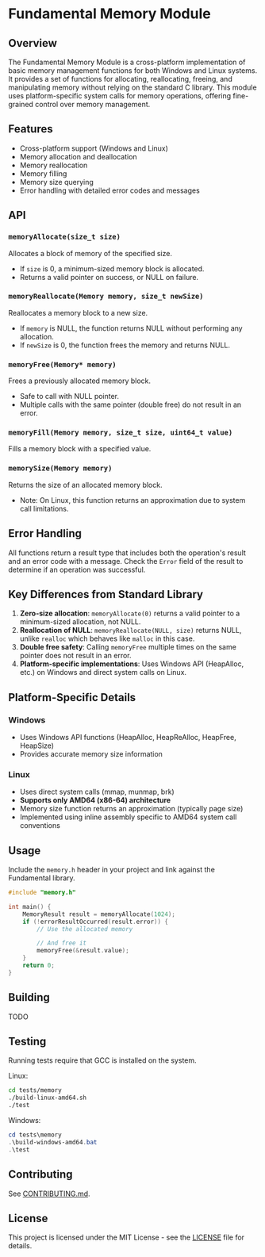 # Fundamental Memory Module

## Overview

The Fundamental Memory Module is a cross-platform implementation of basic memory management functions for both Windows and Linux systems. It provides a set of functions for allocating, reallocating, freeing, and manipulating memory without relying on the standard C library. This module uses platform-specific system calls for memory operations, offering fine-grained control over memory management.

## Features

- Cross-platform support (Windows and Linux)
- Memory allocation and deallocation
- Memory reallocation
- Memory filling
- Memory size querying
- Error handling with detailed error codes and messages

## API

### `memoryAllocate(size_t size)`

Allocates a block of memory of the specified size.

- If `size` is 0, a minimum-sized memory block is allocated.
- Returns a valid pointer on success, or NULL on failure.

### `memoryReallocate(Memory memory, size_t newSize)`

Reallocates a memory block to a new size.

- If `memory` is NULL, the function returns NULL without performing any allocation.
- If `newSize` is 0, the function frees the memory and returns NULL.

### `memoryFree(Memory* memory)`

Frees a previously allocated memory block.

- Safe to call with NULL pointer.
- Multiple calls with the same pointer (double free) do not result in an error.

### `memoryFill(Memory memory, size_t size, uint64_t value)`

Fills a memory block with a specified value.

### `memorySize(Memory memory)`

Returns the size of an allocated memory block.

- Note: On Linux, this function returns an approximation due to system call limitations.

## Error Handling

All functions return a result type that includes both the operation's result and an error code with a message. Check the `Error` field of the result to determine if an operation was successful.

## Key Differences from Standard Library

1. **Zero-size allocation**: `memoryAllocate(0)` returns a valid pointer to a minimum-sized allocation, not NULL.
2. **Reallocation of NULL**: `memoryReallocate(NULL, size)` returns NULL, unlike `realloc` which behaves like `malloc` in this case.
3. **Double free safety**: Calling `memoryFree` multiple times on the same pointer does not result in an error.
4. **Platform-specific implementations**: Uses Windows API (HeapAlloc, etc.) on Windows and direct system calls on Linux.

## Platform-Specific Details

### Windows
- Uses Windows API functions (HeapAlloc, HeapReAlloc, HeapFree, HeapSize)
- Provides accurate memory size information

### Linux
- Uses direct system calls (mmap, munmap, brk)
- **Supports only AMD64 (x86-64) architecture**
- Memory size function returns an approximation (typically page size)
- Implemented using inline assembly specific to AMD64 system call conventions

## Usage

Include the `memory.h` header in your project and link against the Fundamental library.

```C
#include "memory.h" 

int main() {
    MemoryResult result = memoryAllocate(1024);
    if (!errorResultOccurred(result.error)) {
        // Use the allocated memory

        // And free it
        memoryFree(&result.value);
    }
    return 0;
}
```

## Building

TODO

## Testing

Running tests require that GCC is installed on the system.

Linux:
```sh
cd tests/memory
./build-linux-amd64.sh
./test
```

Windows:
```powershell
cd tests\memory
.\build-windows-amd64.bat
.\test
```

## Contributing

See [CONTRIBUTING.md](../CONTRIBUTING.md).

## License

This project is licensed under the MIT License - see the [LICENSE](../LICENSE) file for details.
